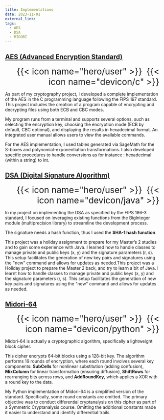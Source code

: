 ```yaml
---
title: Implementations
date: 2023-11-01
external_link: 
tags:
  - AES
  - DSA
  - MIDORI
---
```

## [AES (Advanced Encryption Standard)](https://nvlpubs.nist.gov/nistpubs/fips/nist.fips.197.pdf)

<p style="text-align: right">
  <span style="font-size: 2em;">{{< icon name="hero/user" >}}</span>
  <span style="font-size: 2em; margin-left: 10px;">{{< icon name="devicon/c" >}}</span>
</p>

As part of my cryptography project, I developed a complete implementation of the AES in the C programming language following the FIPS 197 standard. This project includes the creation of a program capable of encrypting and decrypting files using both ECB and CBC modes.

My program runs from a terminal and supports several options, such as selecting the encryption key, choosing the encryption mode (ECB by default, CBC optional), and displaying the results in hexadecimal format. An integrated user manual allows users to view the available commands.

For the AES implementation, I used tables generated via SageMath for the S-boxes and polynomial-exponentiation transformations. I also developed specific procedures to handle conversions as for instance : hexadecimal (within a string) to int.

## [DSA (Digital Signature Algorithm)](https://csrc.nist.gov/files/pubs/fips/186-3/final/docs/fips_186-3.pdf)

<p style="text-align: right">
  <span style="font-size: 2em;">{{< icon name="hero/user" >}}</span>
  <span style="font-size: 2em; margin-left: 10px">{{< icon name="devicon/java" >}}</span>
</p>


In my project on implementing the DSA as specified by the FIPS 186-3 standard, I focused on leveraging existing functions from the BigInteger module (multiprecision library) to streamline the development process.

The signature needs a hash function, thus I used the **SHA-1 hash function**.

This project was a holiday assignment to prepare for my Master’s 2 studies and to gain some experience with Java. I learned how to handle classes to manage private and public keys (x, y) and the signature parameters (r, s). This setup facilitates the generation of new key pairs and signatures using the "new" command and allows for updates as needed.This project was a Holiday project to prepare the Master 2 back, and try to learn a bit of Java. I learnt how to handle classes to manage private and public keys (x, y) and the signature parameters (r, s). This setup facilitates the generation of new key pairs and signatures using the "new" command and allows for updates as needed.

## [Midori-64](https://eprint.iacr.org/2015/1142.pdf) 

<p style="text-align: right">
  <span style="font-size: 2em;">{{< icon name="hero/user" >}}</span>
  <span style="font-size: 2em; margin-left: 10px">{{< icon name="devicon/python" >}}</span>
</p>


Midori-64 is actually a cryptographic algorithm, specifically a lightweight block cipher. 

This cipher encrypts 64-bit blocks using a 128-bit key. The algorithm performs 16 rounds of encryption, where each round involves several key components: **SubCells** for nonlinear substitution (adding confusion), **MixColumn** for linear transformation (ensuring diffusion), **ShiftRows** for rearranging bits across rows, and **AddRoundKey**, which applies a XOR with a round key to the data.

My Python implementation of Midori-64 is a simplified version of the standard. Specifically, some round constants are omitted. The primary objective was to conduct differential cryptanalysis on this cipher as part of a Symmetric Cryptanalysis course. Omitting the additional constants made it easier to understand and identify differential trails.
<!--more-->
